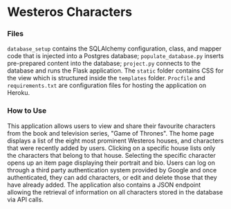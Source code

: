 # Westeros Characters

### Files
`database_setup` contains the SQLAlchemy configuration, class, and mapper code that is injected into a Postgres database; `populate_database.py` inserts pre-prepared content into the database; `project.py` connects to the database and runs the Flask application. The `static` folder contains CSS for the view which is structured inside the `templates` folder. `Procfile` and `requirements.txt` are configuration files for hosting the application on Heroku.

### How to Use
This application allows users to view and share their favourite characters from the book and television series, "Game of Thrones". The home page displays a list of the eight most prominent Westeros houses, and characters that were recently added by users. Clicking on a specific house lists only the characters that belong to that house. Selecting the specific character opens up an item page displaying their portrait and bio. Users can log on through a third party authentication system provided by Google and once authenticated, they can add characters, or edit and delete those that they have already added. The application also contains a JSON endpoint allowing the retrieval of information on all characters stored in the database via API calls.
